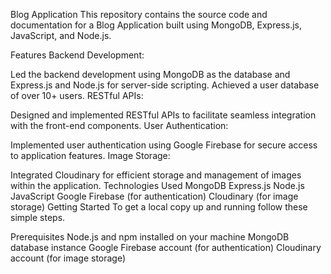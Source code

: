 Blog Application
This repository contains the source code and documentation for a Blog Application built using MongoDB, Express.js, JavaScript, and Node.js.

Features
Backend Development:

Led the backend development using MongoDB as the database and Express.js and Node.js for server-side scripting.
Achieved a user database of over 10+ users.
RESTful APIs:

Designed and implemented RESTful APIs to facilitate seamless integration with the front-end components.
User Authentication:

Implemented user authentication using Google Firebase for secure access to application features.
Image Storage:

Integrated Cloudinary for efficient storage and management of images within the application.
Technologies Used
MongoDB
Express.js
Node.js
JavaScript
Google Firebase (for authentication)
Cloudinary (for image storage)
Getting Started
To get a local copy up and running follow these simple steps.

Prerequisites
Node.js and npm installed on your machine
MongoDB database instance
Google Firebase account (for authentication)
Cloudinary account (for image storage)
